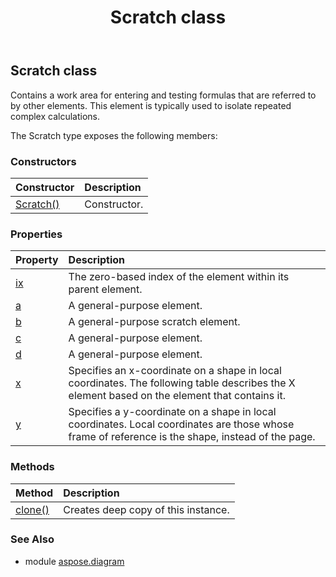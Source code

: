 ﻿---
title: Scratch class
second_title: Aspose.Diagram for Python via .NET API References
description: 
type: docs
weight: 1980
url: /python-net/aspose.diagram/scratch/
is_root: false
---

## Scratch class

Contains a work area for entering and testing formulas that are referred to by other elements. This element is typically used to isolate repeated complex calculations.



The Scratch type exposes the following members:

### Constructors
| Constructor | Description |
| :- | :- |
| [Scratch()](/diagram/python-net/aspose.diagram/scratch/__init__/#) | Constructor. |


### Properties
| Property | Description |
| :- | :- |
| [ix](/diagram/python-net/aspose.diagram/scratch/ix) | The zero-based index of the element within its parent element. |
| [a](/diagram/python-net/aspose.diagram/scratch/a) | A general-purpose element. |
| [b](/diagram/python-net/aspose.diagram/scratch/b) | A general-purpose scratch element. |
| [c](/diagram/python-net/aspose.diagram/scratch/c) | A general-purpose element. |
| [d](/diagram/python-net/aspose.diagram/scratch/d) | A general-purpose element. |
| [x](/diagram/python-net/aspose.diagram/scratch/x) | Specifies an x-coordinate on a shape in local coordinates. The following table describes the X element based on the element that contains it. |
| [y](/diagram/python-net/aspose.diagram/scratch/y) | Specifies a y-coordinate on a shape in local coordinates. Local coordinates are those whose frame of reference is the shape, instead of the page. |


### Methods
| Method | Description |
| :- | :- |
| [clone()](/diagram/python-net/aspose.diagram/scratch/clone/#) | Creates deep copy of this instance. |


### See Also

* module [aspose.diagram](../)
